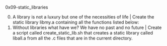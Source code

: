 0x09-static_libraries

0. A library is not a luxury but one of the necessities of life | Create the static library libmy.a containing all the functions listed below:
1. Without libraries what have we? We have no past and no future | Create a script called create_static_lib.sh that creates a static library called liball.a from all the .c files that are in the current directory.

